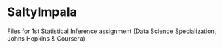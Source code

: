 # SaltyImpala
Files for 1st Statistical Inference assignment (Data Science Specialization, Johns Hopkins &amp; Coursera)
